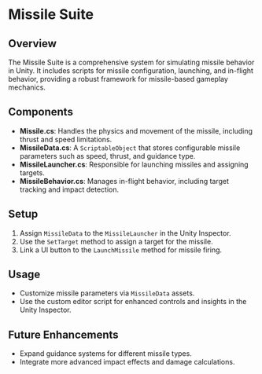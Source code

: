 # Missile Suite

## Overview
The Missile Suite is a comprehensive system for simulating missile behavior in Unity. It includes scripts for missile configuration, launching, and in-flight behavior, providing a robust framework for missile-based gameplay mechanics.

## Components
- **Missile.cs**: Handles the physics and movement of the missile, including thrust and speed limitations.
- **MissileData.cs**: A `ScriptableObject` that stores configurable missile parameters such as speed, thrust, and guidance type.
- **MissileLauncher.cs**: Responsible for launching missiles and assigning targets.
- **MissileBehavior.cs**: Manages in-flight behavior, including target tracking and impact detection.

## Setup
1. Assign `MissileData` to the `MissileLauncher` in the Unity Inspector.
2. Use the `SetTarget` method to assign a target for the missile.
3. Link a UI button to the `LaunchMissile` method for missile firing.

## Usage
- Customize missile parameters via `MissileData` assets.
- Use the custom editor script for enhanced controls and insights in the Unity Inspector.

## Future Enhancements
- Expand guidance systems for different missile types.
- Integrate more advanced impact effects and damage calculations.
